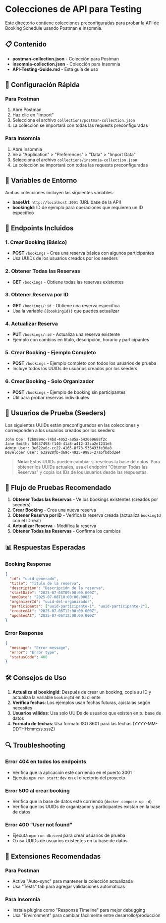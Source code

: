 # Colecciones de API para Testing

Este directorio contiene colecciones preconfiguradas para probar la API de Booking Schedule usando Postman e Insomnia.

## 📋 Contenido

- **postman-collection.json** - Colección para Postman
- **insomnia-collection.json** - Colección para Insomnia  
- **API-Testing-Guide.md** - Esta guía de uso

## 🚀 Configuración Rápida

### Para Postman

1. Abre Postman
2. Haz clic en "Import" 
3. Selecciona el archivo `collections/postman-collection.json`
4. La colección se importará con todas las requests preconfiguradas

### Para Insomnia

1. Abre Insomnia
2. Ve a "Application" > "Preferences" > "Data" > "Import Data"
3. Selecciona el archivo `collections/insomnia-collection.json`
4. La colección se importará con todas las requests preconfiguradas

## 🔧 Variables de Entorno

Ambas colecciones incluyen las siguientes variables:

- **baseUrl**: `http://localhost:3001` (URL base de la API)
- **bookingId**: ID de ejemplo para operaciones que requieren un ID específico

## 📝 Endpoints Incluidos

### 1. Crear Booking (Básico)
- **POST** `/bookings` - Crea una reserva básica con algunos participantes
- Usa UUIDs de los usuarios creados por los seeders

### 2. Obtener Todas las Reservas
- **GET** `/bookings` - Obtiene todas las reservas existentes

### 3. Obtener Reserva por ID
- **GET** `/bookings/:id` - Obtiene una reserva específica
- Usa la variable `{{bookingId}}` que puedes actualizar

### 4. Actualizar Reserva
- **PUT** `/bookings/:id` - Actualiza una reserva existente
- Ejemplo con cambios en título, descripción, horario y participantes

### 5. Crear Booking - Ejemplo Completo
- **POST** `/bookings` - Ejemplo completo con todos los usuarios de prueba
- Incluye todos los UUIDs de usuarios creados por los seeders

### 6. Crear Booking - Solo Organizador
- **POST** `/bookings` - Ejemplo de booking sin participantes
- Útil para probar reservas individuales

## 👥 Usuarios de Prueba (Seeders)

Los siguientes UUIDs están preconfigurados en las colecciones y corresponden a los usuarios creados por los seeders:

```
John Doe: f2b8894c-74bd-4052-a85a-5420e9688f2c
Jane Smith: 54637498-f140-41a8-a412-32ca2e1231e5  
Admin User: 3e622a0c-cc22-4165-8f73-536433fe30a8
Developer User: 63a928fb-d69c-4925-9985-27a5fbdbd2e4
```

> **Nota**: Estos UUIDs pueden cambiar si reseteas la base de datos. Para obtener los UUIDs actuales, usa el endpoint "Obtener Todas las Reservas" y copia los IDs de los usuarios desde las respuestas.

## 🔄 Flujo de Pruebas Recomendado

1. **Obtener Todas las Reservas** - Ve los bookings existentes (creados por seeders)
2. **Crear Booking** - Crea una nueva reserva
3. **Obtener Reserva por ID** - Verifica la reserva creada (actualiza `bookingId` con el ID real)
4. **Actualizar Reserva** - Modifica la reserva
5. **Obtener Todas las Reservas** - Confirma los cambios

## 📊 Respuestas Esperadas

### Booking Response
```json
{
  "id": "uuid-generado",
  "title": "Título de la reserva",
  "description": "Descripción de la reserva",
  "startDate": "2025-07-08T09:00:00.000Z",
  "endDate": "2025-07-08T10:00:00.000Z",
  "organizerId": "uuid-del-organizador",
  "participants": ["uuid-participante-1", "uuid-participante-2"],
  "createdAt": "2025-07-06T12:00:00.000Z",
  "updatedAt": "2025-07-06T12:00:00.000Z"
}
```

### Error Response
```json
{
  "message": "Error message",
  "error": "Error type",
  "statusCode": 400
}
```

## 🛠️ Consejos de Uso

1. **Actualiza el bookingId**: Después de crear un booking, copia su ID y actualiza la variable `bookingId` en tu cliente
2. **Verifica fechas**: Los ejemplos usan fechas futuras, ajústalas según necesites
3. **Usuarios válidos**: Usa solo UUIDs de usuarios que existen en tu base de datos
4. **Formato de fechas**: Usa formato ISO 8601 para las fechas (YYYY-MM-DDTHH:mm:ss.sssZ)

## 🔍 Troubleshooting

### Error 404 en todos los endpoints
- Verifica que la aplicación esté corriendo en el puerto 3001
- Ejecuta `npm run start:dev` en el directorio del proyecto

### Error 500 al crear booking
- Verifica que la base de datos esté corriendo (`docker compose up -d`)
- Verifica que los UUIDs de organizador y participantes existan en la base de datos

### Error 400 "User not found"
- Ejecuta `npm run db:seed` para crear usuarios de prueba
- O usa UUIDs de usuarios existentes en tu base de datos

## 📱 Extensiones Recomendadas

### Para Postman
- Activa "Auto-sync" para mantener la colección actualizada
- Usa "Tests" tab para agregar validaciones automáticas

### Para Insomnia
- Instala plugins como "Response Timeline" para mejor debugging
- Usa "Environment" para cambiar fácilmente entre desarrollo/producción
